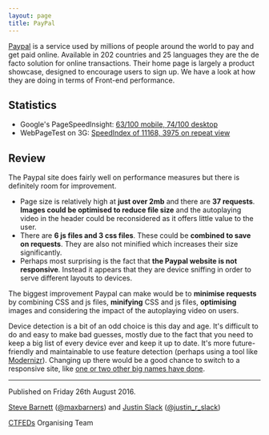```yaml
---
layout: page
title: PayPal
---
```


[Paypal](http://paypal.com) is a service used by millions of people around the world to pay and get paid online. Available in 202 countries and 25 languages they are the de facto solution for online transactions. Their home page is largely a product showcase, designed to encourage users to sign up. We have a look at how they are doing in terms of Front-end performance.

## Statistics

* Google's PageSpeedInsight: [63/100 mobile, 74/100 desktop](https://developers.google.com/speed/pagespeed/insights/?url=paypal.com)
* WebPageTest on 3G: [SpeedIndex of 11168, 3975 on repeat view](https://www.webpagetest.org/result/160826_XX_BSG/)

## Review

The Paypal site does fairly well on performance measures but there is definitely room for improvement.

- Page size is relatively high at **just over 2mb** and there are **37 requests**. **Images could be optimised to reduce file size** and the autoplaying video in the header could be reconsidered as it offers little value to the user.
- There are **6 js files and 3 css files**. These could be **combined to save on requests**. They are also not minified which increases their size significantly.
- Perhaps most surprising is the fact that **the Paypal website is not responsive**. Instead it appears that they are device sniffing in order to serve different layouts to devices.

The biggest improvement Paypal can make would be to **minimise requests** by combining CSS and js files, **minifying** CSS and js files, **optimising** images and considering the impact of the autoplaying video on users.

Device detection is a bit of an odd choice is this day and age. It's difficult to do and easy to make bad guesses, mostly due to the fact that you need to keep a big list of every device ever and keep it up to date. It's more future-friendly and maintainable to use feature detection (perhaps using a tool like [Modernizr](http://modernizr.com/)). Changing up there would be a good chance to switch to a responsive site, like [one or two other big names have done](https://responsivewebdesign.com/podcast/).

---

Published on Friday 26th August 2016.

[Steve Barnett](https://naga.co.za/) ([@maxbarners](https://twitter.com/maxbarners)) and [Justin Slack](http://justinslack.com/) ([@justin_r_slack](https://twitter.com/justin_r_slack))

[CTFEDs](http://ctfeds.org/) Organising Team
